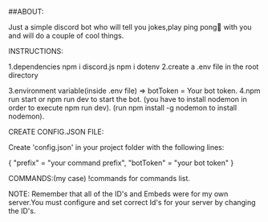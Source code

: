 ##ABOUT:

Just a simple discord bot who will tell you jokes,play ping pong🏓 with you 
and will do a couple of cool things.

INSTRUCTIONS:

1.dependencies  npm i discord.js
                npm i dotenv
2.create a .env file in the root directory

3.environment variable(inside .env file)
=> botToken = Your bot token.
4.npm run start or npm run dev to start the bot.
(you have to install nodemon in order to execute npm run dev).
(run npm install -g nodemon to install nodemon).

CREATE CONFIG.JSON FILE:

Create 'config.json' in your project folder with the following lines:

{
    "prefix" = "your command prefix",
    "botToken" = "your bot token"
}


COMMANDS:(my case)
!commands for commands list.

NOTE:
Remember that all of the ID's and Embeds were for my own server.You must configure and set correct Id's for your server by changing the ID's.

